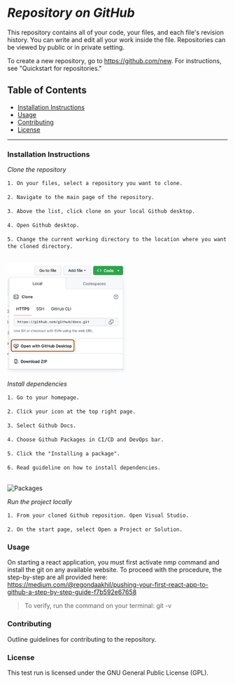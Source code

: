 # *Repository on GitHub*

This repository contains all of your code, your files, and each file's revision history.
You can write and edit all your work inside the file. Repositories can be viewed by public or in private setting.

To create a new repository, go to https://github.com/new. For instructions, see "Quickstart for repositories."

## **Table of Contents**
- [Installation Instructions](#II)
- [Usage](#Usage)
- [Contributing](#Contri)
- [License](#Lic)

---

### **Installation Instructions**

*Clone the repository*
````
1. On your files, select a repository you want to clone.

2. Navigate to the main page of the repository.

3. Above the list, click clone on your local Github desktop.

4. Open Github desktop.

5. Change the current working directory to the location where you want the cloned directory.
````
<br>
<img alt="Desktop" height="250" src="https://github.com/denise-pixel/test-assistant-repo/blob/main/open-with-desktop.png"/>
<br\>

*Install dependencies*
````
1. Go to your homepage.

2. Click your icon at the top right page.

3. Select Github Docs.

4. Choose Github Packages in CI/CD and DevOps bar.

5. Click the "Installing a package".

6. Read guideline on how to install dependencies.
````
<br>
<img width="500" alt="Packages" src="https://github.com/user-attachments/assets/dc15a4b9-28f6-4e02-9b4f-21ee604befe0"/>
<br\>

*Run the project locally*
````
1. From your cloned Github reposition. Open Visual Studio.

2. On the start page, select Open a Project or Solution.
````

### **Usage**
On starting a react application, you must first activate nmp command and install the git on any available website.
To proceed with the procedure, the step-by-step are all provided here:
https://medium.com/@regondaakhil/pushing-your-first-react-app-to-github-a-step-by-step-guide-f7b592e67658

> To verify, run the command on your terminal: git -v

### **Contributing**
Outline guidelines for contributing to the repository.

### **License**
This test run is licensed under the GNU General Public License (GPL).
